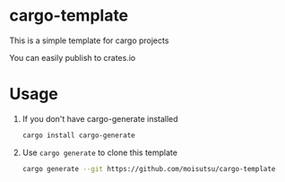 # cargo-template

This is a simple template for cargo projects

You can easily publish to crates.io

# Usage

1. If you don't have cargo-generate installed

    ```sh
    cargo install cargo-generate
    ```

1. Use `cargo generate` to clone this template

    ```sh
    cargo generate --git https://github.com/moisutsu/cargo-template
    ```
